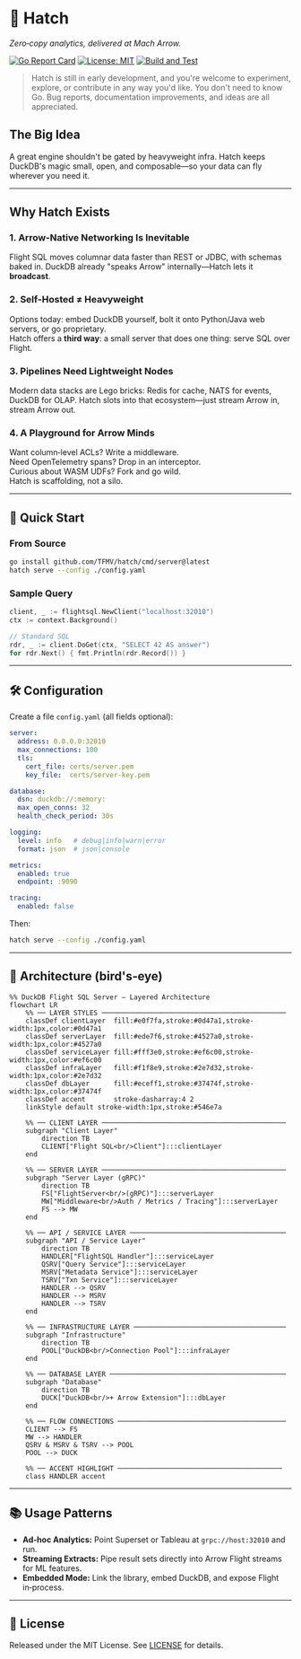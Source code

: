 # 🐣 Hatch

*Zero‑copy analytics, delivered at Mach Arrow.*

[![Go Report Card](https://goreportcard.com/badge/github.com/TFMV/hatch)](https://goreportcard.com/report/github.com/TFMV/hatch)
[![License: MIT](https://img.shields.io/badge/license-MIT-blue.svg)](LICENSE)
[![Build and Test](https://github.com/TFMV/hatch/actions/workflows/ci.yml/badge.svg)](https://github.com/TFMV/hatch/actions/workflows/ci.yml)

> Hatch is still in early development, and you're welcome to experiment, explore, or contribute in any way you'd like. You don't need to know Go. Bug reports, documentation improvements, and ideas are all appreciated.

## The Big Idea

A great engine shouldn't be gated by heavyweight infra.
Hatch keeps DuckDB's magic small, open, and composable—so your data can fly wherever you need it.

---

## Why Hatch Exists

### 1. Arrow‑Native Networking Is Inevitable  

Flight SQL moves columnar data faster than REST or JDBC, with schemas baked in. DuckDB already "speaks Arrow" internally—Hatch lets it **broadcast**.

### 2. Self‑Hosted ≠ Heavyweight  

Options today: embed DuckDB yourself, bolt it onto Python/Java web servers, or go proprietary.  
Hatch offers a **third way**: a small server that does one thing: serve SQL over Flight.

### 3. Pipelines Need Lightweight Nodes  

Modern data stacks are Lego bricks: Redis for cache, NATS for events, DuckDB for OLAP. Hatch slots into that ecosystem—just stream Arrow in, stream Arrow out.

### 4. A Playground for Arrow Minds  

Want column‑level ACLs? Write a middleware.  
Need OpenTelemetry spans? Drop in an interceptor.  
Curious about WASM UDFs? Fork and go wild.  
Hatch is scaffolding, not a silo.

---

## 🚀 Quick Start

### From Source

```bash
go install github.com/TFMV/hatch/cmd/server@latest
hatch serve --config ./config.yaml
```

### Sample Query

```go
client, _ := flightsql.NewClient("localhost:32010")
ctx := context.Background()

// Standard SQL
rdr, _ := client.DoGet(ctx, "SELECT 42 AS answer")
for rdr.Next() { fmt.Println(rdr.Record()) }
```

---

## 🛠️ Configuration

Create a file `config.yaml` (all fields optional):

```yaml
server:
  address: 0.0.0.0:32010
  max_connections: 100
  tls:
    cert_file: certs/server.pem
    key_file:  certs/server-key.pem

database:
  dsn: duckdb://:memory:
  max_open_conns: 32
  health_check_period: 30s

logging:
  level: info   # debug|info|warn|error
  format: json  # json|console

metrics:
  enabled: true
  endpoint: :9090

tracing:
  enabled: false
```

Then:

```bash
hatch serve --config ./config.yaml
```

---

## 🧬 Architecture (bird's‑eye)

```mermaid
%% DuckDB Flight SQL Server – Layered Architecture
flowchart LR
    %% ── LAYER STYLES ──────────────────────────────────────────────
    classDef clientLayer  fill:#e0f7fa,stroke:#0d47a1,stroke-width:1px,color:#0d47a1
    classDef serverLayer  fill:#ede7f6,stroke:#4527a0,stroke-width:1px,color:#4527a0
    classDef serviceLayer fill:#fff3e0,stroke:#ef6c00,stroke-width:1px,color:#ef6c00
    classDef infraLayer   fill:#f1f8e9,stroke:#2e7d32,stroke-width:1px,color:#2e7d32
    classDef dbLayer      fill:#eceff1,stroke:#37474f,stroke-width:1px,color:#37474f
    classDef accent       stroke-dasharray:4 2
    linkStyle default stroke-width:1px,stroke:#546e7a

    %% ── CLIENT LAYER ──────────────────────────────────────────────
    subgraph "Client Layer"
        direction TB
        CLIENT["Flight SQL<br/>Client"]:::clientLayer
    end

    %% ── SERVER LAYER ──────────────────────────────────────────────
    subgraph "Server Layer (gRPC)"
        direction TB
        FS["FlightServer<br/>(gRPC)"]:::serverLayer
        MW["Middleware<br/>Auth / Metrics / Tracing"]:::serverLayer
        FS --> MW
    end

    %% ── API / SERVICE LAYER ───────────────────────────────────────
    subgraph "API / Service Layer"
        direction TB
        HANDLER["FlightSQL Handler"]:::serviceLayer
        QSRV["Query Service"]:::serviceLayer
        MSRV["Metadata Service"]:::serviceLayer
        TSRV["Txn Service"]:::serviceLayer
        HANDLER --> QSRV
        HANDLER --> MSRV
        HANDLER --> TSRV
    end

    %% ── INFRASTRUCTURE LAYER ──────────────────────────────────────
    subgraph "Infrastructure"
        direction TB
        POOL["DuckDB<br/>Connection Pool"]:::infraLayer
    end

    %% ── DATABASE LAYER ────────────────────────────────────────────
    subgraph "Database"
        direction TB
        DUCK["DuckDB<br/>+ Arrow Extension"]:::dbLayer
    end

    %% ── FLOW CONNECTIONS ──────────────────────────────────────────
    CLIENT --> FS
    MW --> HANDLER
    QSRV & MSRV & TSRV --> POOL
    POOL --> DUCK

    %% ── ACCENT HIGHLIGHT ─────────────────────────────────────────
    class HANDLER accent
```

---

## 📚 Usage Patterns

* **Ad‑hoc Analytics:** Point Superset or Tableau at `grpc://host:32010` and run.
* **Streaming Extracts:** Pipe result sets directly into Arrow Flight streams for ML features.
* **Embedded Mode:** Link the library, embed DuckDB, and expose Flight in‑process.

---

## 📄 License

Released under the MIT License. See [LICENSE](LICENSE) for details.
